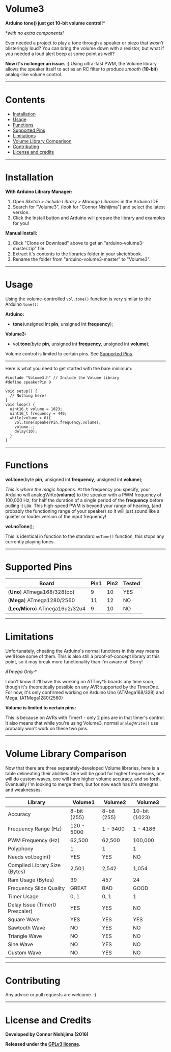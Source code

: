 # Volume3

**Arduino tone() just got 10-bit volume control!***

**with no extra components!*

Ever needed a project to play a tone through a speaker or piezo that *wasn't* blisteringly loud? You can bring the volume down with a resistor, but what if you needed a loud alert beep at some point as well?

**Now it's no longer an issue.** :) Using ultra-fast PWM, the Volume library allows the speaker itself to act as an RC filter to produce *smooth* (**10-bit**) analog-like volume control.

----------
# Contents
- [Installation](#installation)
- [Usage](#usage)
- [Functions](#functions)
- [Supported Pins](#supported-pins)
- [Limitations](#limitations)
- [Volume Library Comparison](#volume-library-comparison)
- [Contributing](#contributing)
- [License and credits](#license-and-credits)

----------
# Installation

**With Arduino Library Manager:**

1. Open *Sketch > Include Library > Manage Libraries* in the Arduino IDE.
2. Search for "Volume3", (look for "Connor Nishijima") and select the latest version.
3. Click the Install button and Arduino will prepare the library and examples for you!

**Manual Install:**

1. Click "Clone or Download" above to get an "arduino-volume3-master.zip" file.
2. Extract it's contents to the libraries folder in your sketchbook.
3. Rename the folder from "arduino-volume3-master" to "Volume3".

----------
# Usage

Using the volume-controlled `vol.tone()` function is very similar to the Arduino `tone()`:

**Arduino:**
 - **tone**(unsigned int **pin**, unsigned int **frequency**);

**Volume3:**
 - vol.**tone**(byte **pin**, unsigned int **frequency**, unsigned int **volume**);

Volume control is limited to certain pins. See [Supported Pins](#supported-pins).

----------
Here is what you need to get started with the bare minimum:

    #include "Volume3.h" // Include the Volume library
    #define speakerPin 9

    void setup() {
      // Nothing here!
    }
    void loop() {
      uint16_t volume = 1023;
      uint16_t frequency = 440;
      while(volume > 0){
        vol.tone(speakerPin,frequency,volume);
        volume--;
        delay(10);
      }
    }

----------
# Functions

**vol.tone**(byte **pin**, unsigned int **frequency**, unsigned int **volume**);

*This is where the magic happens.* At the frequency you specify, your Arduino will analogWrite(**volume**) to the speaker with a PWM frequency of 100,000 Hz, for half the duration of a single period of the **frequency** before pulling it `LOW`. This high-speed PWM is beyond your range of hearing, (and probably the functioning range of your speaker) so it will just sound like a quieter or louder version of the input frequency!

**vol.noTone**();

This is identical in function to the standard `noTone()` function, this stops any currently playing tones.

----------
# Supported Pins

| Board                           | Pin1        | Pin2          | Tested |
|---------------------------------|-------------|---------------|--------|
| (**Uno**) ATmega168/328(pb)     | 9           | 10            | YES    |
| (**Mega**) ATmega1280/2560      | 11          | 12            | NO     |
| (**Leo/Micro**) ATmega16u2/32u4 | 9           | 10            | NO     |

----------
# Limitations
Unfortunately, cheating the Arduino's normal functions in this way means we'll lose some of them. This is also still a proof-of-concept library at this point, so it may break more functionality than I'm aware of. Sorry!

**ATmega* Only:**

I don't know if I'll have this working on ATTiny*5 boards any time soon, though it's theoretically possible on any AVR supported by the TimerOne. For now, it's only confirmed working on Arduino Uno (ATMega168/328) and Mega. (ATMega1280/2560)

**Volume is limited to certain pins:**

This is because on AVRs with Timer1 - only 2 pins are in that timer's control. It also means that while you're using Volume3, normal `analogWrite()` use probably won't work on these two pins.

----------
# Volume Library Comparison

Now that there are three separately-developed Volume libraries, here is a table delineating their abilities. One will be good for higher frequencies, one will do custom waves, one will have higher volume accuracy, and so forth. Eventually I'm looking to merge them, but for now each has it's strengths and weaknesses.

| Library                       | **Volume1** | **Volume2** | **Volume3**   |
|-------------------------------|-------------|-------------|---------------|
| Accuracy                      | 8-bit (255) | 8-bit (255) | 10-bit (1023) |
| Frequency Range (Hz)          | 120 - 5000  | 1 - 3400    | 1 - 4186      |
| PWM Frequency (Hz)            | 62,500      | 62,500      | 100,000       |
| Polyphony                     | 1           | 1           | 1             |
| Needs vol.begin()             | YES         | YES         | NO            |
| Compiled Library Size (Bytes) | 2,501       | 2,542       | 1,054         |
| Ram Usage (Bytes)             | 39          | 457         | 24            |
| Frequency Slide Quality       | GREAT       | BAD         | GOOD          |
| Timer Usage                   | 0, 1        | 0, 1        | 1             |
| Delay Issue (Timer0 Prescaler)| YES         | YES         | NO            |
| Square Wave                   | YES         | YES         | YES           |
| Sawtooth Wave                 | NO          | YES         | NO            |
| Triangle Wave                 | NO          | YES         | NO            |
| Sine Wave                     | NO          | YES         | NO            |
| Custom Wave                   | NO          | YES         | NO            |

----------
# Contributing
Any advice or pull requests are welcome. :)

----------
# License and Credits
**Developed by Connor Nishijima (2016)**

**Released under the [GPLv3 license](http://www.gnu.org/licenses/gpl-3.0.en.html).**
